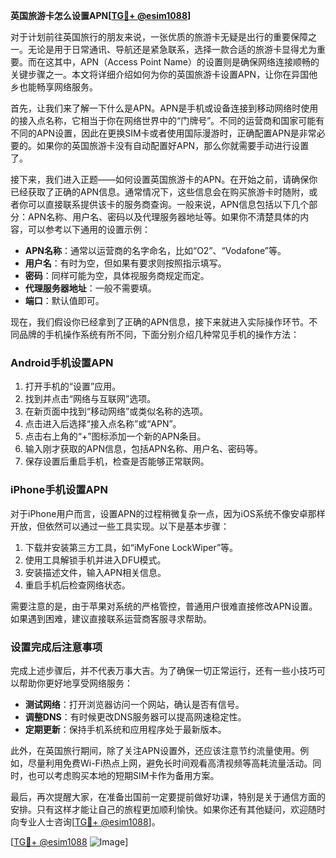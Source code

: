 **英国旅游卡怎么设置APN[[TG💪+ @esim1088](https://t.me/s/esim1088)]**

对于计划前往英国旅行的朋友来说，一张优质的旅游卡无疑是出行的重要保障之一。无论是用于日常通讯、导航还是紧急联系，选择一款合适的旅游卡显得尤为重要。而在这其中，APN（Access Point Name）的设置则是确保网络连接顺畅的关键步骤之一。本文将详细介绍如何为你的英国旅游卡设置APN，让你在异国他乡也能畅享网络服务。

首先，让我们来了解一下什么是APN。APN是手机或设备连接到移动网络时使用的接入点名称，它相当于你在网络世界中的“门牌号”。不同的运营商和国家可能有不同的APN设置，因此在更换SIM卡或者使用国际漫游时，正确配置APN是非常必要的。如果你的英国旅游卡没有自动配置好APN，那么你就需要手动进行设置了。

接下来，我们进入正题——如何设置英国旅游卡的APN。在开始之前，请确保你已经获取了正确的APN信息。通常情况下，这些信息会在购买旅游卡时随附，或者你可以直接联系提供该卡的服务商查询。一般来说，APN信息包括以下几个部分：APN名称、用户名、密码以及代理服务器地址等。如果你不清楚具体的内容，可以参考以下通用的设置示例：

- **APN名称**：通常以运营商的名字命名，比如“O2”、“Vodafone”等。
- **用户名**：有时为空，但如果有要求则按照指示填写。
- **密码**：同样可能为空，具体视服务商规定而定。
- **代理服务器地址**：一般不需要填。
- **端口**：默认值即可。

现在，我们假设你已经拿到了正确的APN信息，接下来就进入实际操作环节。不同品牌的手机操作系统有所不同，下面分别介绍几种常见手机的操作方法：

### Android手机设置APN

1. 打开手机的“设置”应用。
2. 找到并点击“网络与互联网”选项。
3. 在新页面中找到“移动网络”或类似名称的选项。
4. 点击进入后选择“接入点名称”或“APN”。
5. 点击右上角的“+”图标添加一个新的APN条目。
6. 输入刚才获取的APN信息，包括APN名称、用户名、密码等。
7. 保存设置后重启手机，检查是否能够正常联网。

### iPhone手机设置APN

对于iPhone用户而言，设置APN的过程稍微复杂一点，因为iOS系统不像安卓那样开放，但依然可以通过一些工具实现。以下是基本步骤：

1. 下载并安装第三方工具，如“iMyFone LockWiper”等。
2. 使用工具解锁手机并进入DFU模式。
3. 安装描述文件，输入APN相关信息。
4. 重启手机后检查网络状态。

需要注意的是，由于苹果对系统的严格管控，普通用户很难直接修改APN设置。如果遇到困难，建议直接联系运营商客服寻求帮助。

### 设置完成后注意事项

完成上述步骤后，并不代表万事大吉。为了确保一切正常运行，还有一些小技巧可以帮助你更好地享受网络服务：

- **测试网络**：打开浏览器访问一个网站，确认是否有信号。
- **调整DNS**：有时候更改DNS服务器可以提高网速稳定性。
- **定期更新**：保持手机系统和应用程序处于最新版本。

此外，在英国旅行期间，除了关注APN设置外，还应该注意节约流量使用。例如，尽量利用免费Wi-Fi热点上网，避免长时间观看高清视频等高耗流量活动。同时，也可以考虑购买本地的短期SIM卡作为备用方案。

最后，再次提醒大家，在准备出国前一定要提前做好功课，特别是关于通信方面的安排。只有这样才能让自己的旅程更加顺利愉快。如果你还有其他疑问，欢迎随时向专业人士咨询[[TG💪+ @esim1088](https://t.me/s/esim1088)]。

[[TG💪+ @esim1088](https://t.me/s/esim1088) ![Image](https://i.postimg.cc/4NQfJmqS/Snipaste-2025-05-13-00-14-12.png)]